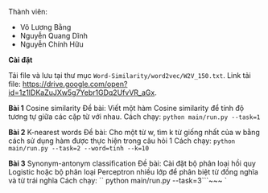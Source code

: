Thành viên: 
 - Võ Lương Bằng
 - Nguyễn Quang Dĩnh
 - Nguyễn Chính Hữu
 
**Cài đặt**

Tải file và lưu tại thư mục `Word-Similarity/word2vec/W2V_150.txt`. Link tải file: https://drive.google.com/open?id=1z1IDKaZuJXw5g7Yebr1GDq2UfvVR_aGx.

**Bài 1** Cosine similarity
Đề bài: Viết một hàm Cosine similarity để tính độ tương tự giữa các cặp từ với nhau.
Cách chạy: `python main/run.py --task=1`

**Bài 2** K-nearest words
Đề bài: Cho một từ w, tìm k từ giống nhất của w bằng cách sử dụng hàm được thực hiện trong câu hỏi 1
Cách chạy: `python main/run.py --task=2 --word=tinh --k=10`

**Bài 3** Synonym-antonym classification
Đề bài: Cài đặt bộ phân loại hồi quy Logistic hoặc bộ phân loại Perceptron nhiều lớp để phân biệt từ đồng nghĩa và từ trái nghĩa
Cách chạy: `` python main/run.py --task=3```~~~ `
